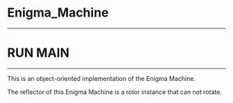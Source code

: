 # Enigma_Machine

----

# RUN MAIN

----

This is an object-oriented implementation of the Enigma Machine. 

The reflector of this Enigma Machine is a rotor instance that can not rotate.


